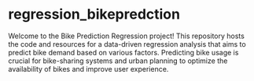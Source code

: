 # regression_bikepredction
Welcome to the Bike Prediction Regression project! This repository hosts the code and resources for a data-driven regression analysis that aims to predict bike demand based on various factors. Predicting bike usage is crucial for bike-sharing systems and urban planning to optimize the availability of bikes and improve user experience.
